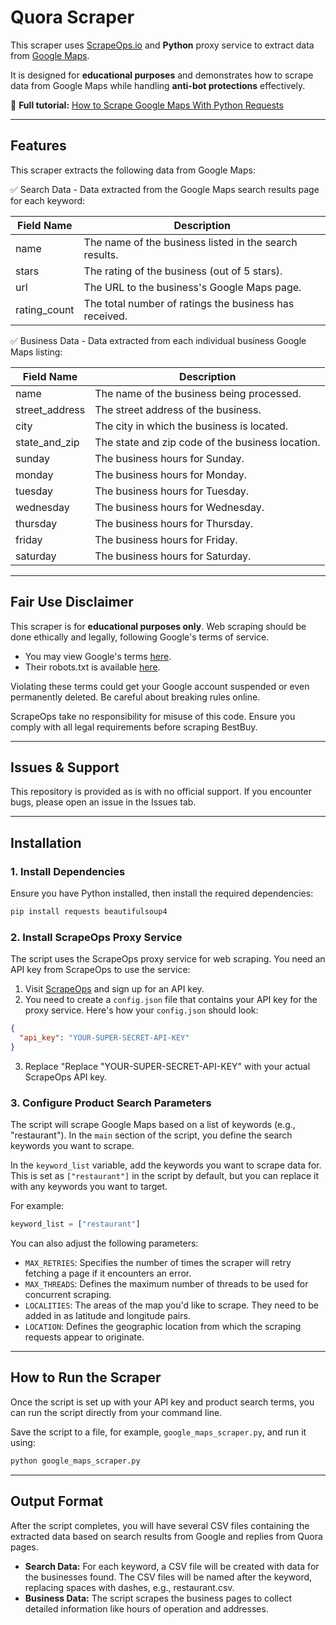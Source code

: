 # Quora Scraper  

This scraper uses [ScrapeOps.io](https://scrapeops.io/) and **Python** proxy service to extract data from [Google Maps](https://www.google.com/maps/).

It is designed for **educational purposes** and demonstrates how to scrape data from Google Maps while handling **anti-bot protections** effectively.  

📖 **Full tutorial:** [How to Scrape Google Maps With Python Requests](https://scrapeops.io/python-web-scraping-playbook/python-scrape-google-maps/)

---

## Features  

This scraper extracts the following data from Google Maps:


✅ Search Data - Data extracted from the Google Maps search results page for each keyword: 

| **Field Name**      | **Description**                                                   |
|---------------|-----------------------------------------------------|
| name          | The name of the business listed in the search results. |
| stars         | The rating of the business (out of 5 stars).        |
| url           | The URL to the business's Google Maps page.         |
| rating_count  | The total number of ratings the business has received. |



✅ Business Data - Data extracted from each individual business Google Maps listing:

| Field Name     | Description                                           |
|----------------|-------------------------------------------------------|
| name           | The name of the business being processed.             |
| street_address | The street address of the business.                  |
| city           | The city in which the business is located.            |
| state_and_zip  | The state and zip code of the business location.      |
| sunday         | The business hours for Sunday.                        |
| monday         | The business hours for Monday.                        |
| tuesday        | The business hours for Tuesday.                       |
| wednesday      | The business hours for Wednesday.                     |
| thursday       | The business hours for Thursday.                      |
| friday         | The business hours for Friday.                        |
| saturday       | The business hours for Saturday.                      |




---

## Fair Use Disclaimer
This scraper is for **educational purposes only**. Web scraping should be done ethically and legally, following Google's terms of service.

- You may view Google's terms [here](https://cloud.google.com/maps-platform/terms). 
- Their robots.txt is available [here](https://www.google.com/robots.txt).

Violating these terms could get your Google account suspended or even permanently deleted. Be careful about breaking rules online.

ScrapeOps take no responsibility for misuse of this code. Ensure you comply with all legal requirements before scraping BestBuy.

---

## Issues & Support
This repository is provided as is with no official support. If you encounter bugs, please open an issue in the Issues tab.

---

## Installation  

### 1. Install Dependencies  
Ensure you have Python installed, then install the required dependencies:  

```bash
pip install requests beautifulsoup4
```

### 2.  Install ScrapeOps Proxy Service
The script uses the ScrapeOps proxy service for web scraping. You need an API key from ScrapeOps to use the service:

1. Visit [ScrapeOps](https://scrapeops.io/) and sign up for an API key.
2. You need to create a `config.json` file that contains your API key for the proxy service. Here's how your `config.json` should look:

```json
{
  "api_key": "YOUR-SUPER-SECRET-API-KEY"
}
```

3. Replace "Replace "YOUR-SUPER-SECRET-API-KEY" with your actual ScrapeOps API key.




### 3. Configure Product Search Parameters
The script will scrape Google Maps based on a list of keywords (e.g., "restaurant"). In the `main` section of the script, you define the search keywords you want to scrape. 

In the `keyword_list` variable, add the keywords you want to scrape data for. This is set as `["restaurant"]` in the script by default, but you can replace it with any keywords you want to target.

For example:

```python
keyword_list = ["restaurant"]
```

You can also adjust the following parameters:

- `MAX_RETRIES`: Specifies the number of times the scraper will retry fetching a page if it encounters an error.
- `MAX_THREADS`: Defines the maximum number of threads to be used for concurrent scraping.
- `LOCALITIES`: The areas of the map you'd like to scrape. They need to be added in as latitude and longitude pairs.
- `LOCATION`: Defines the geographic location from which the scraping requests appear to originate.


---

## How to Run the Scraper
Once the script is set up with your API key and product search terms, you can run the script directly from your command line.

Save the script to a file, for example, `google_maps_scraper.py`, and run it using:


```bash
python google_maps_scraper.py
```

---

## Output Format
After the script completes, you will have several CSV files containing the extracted data based on search results from Google and replies from Quora pages.
 
- **Search Data:** For each keyword, a CSV file will be created with data for the businesses found. The CSV files will be named after the keyword, replacing spaces with dashes, e.g., restaurant.csv.
- **Business Data:** The script scrapes the business pages to collect detailed information like hours of operation and addresses.

